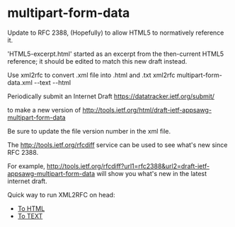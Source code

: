 # multipart-form-data


Update to RFC 2388, (Hopefully) to allow HTML5 to normatively reference it. 

'HTML5-excerpt.html' started as an excerpt from the then-current HTML5
reference; it should be edited to match this new draft instead.


Use xml2rfc to convert .xml file into .html and .txt
    	xml2rfc multipart-form-data.xml --text --html 

Periodically submit an Internet Draft
	<https://datatracker.ietf.org/submit/>

to make a new version of
	<http://tools.ietf.org/html/draft-ietf-appsawg-multipart-form-data>

Be sure to update the file version number in the xml file.

The <http://tools.ietf.org/rfcdiff> service can be used to see 
what's new since RFC 2388.

For example, 
	<http://tools.ietf.org/rfcdiff?url1=rfc2388&url2=draft-ietf-appsawg-multipart-form-data>
will show you what's new in the latest internet draft.

Quick way to run XML2RFC on head:

* [To HTML](http://xml2rfc.tools.ietf.org/cgi-bin/xml2rfc.cgi?url=https://raw.githubusercontent.com/masinter/multipart-form-data/master/multipart-form-data.xml&modeAsFormat=html/ascii&type=ascii)
* [To TEXT](http://xml2rfc.tools.ietf.org/cgi-bin/xml2rfc.cgi?url=https://raw.githubusercontent.com/masinter/multipart-form-data/master/multipart-form-data.xml&modeAsFormat=txt/ascii&type=ascii)
